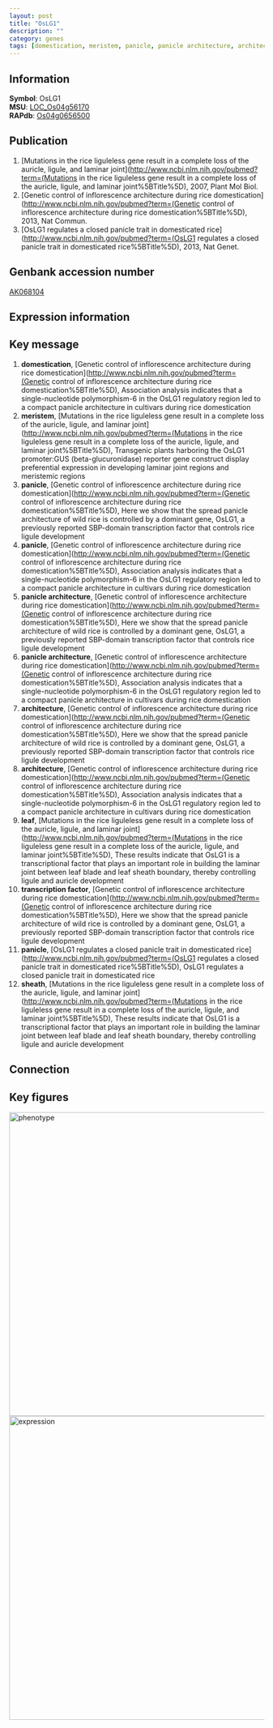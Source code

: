 ```yaml
---
layout: post
title: "OsLG1"
description: ""
category: genes
tags: [domestication, meristem, panicle, panicle architecture, architecture, leaf, transcription factor, sheath, Gene]
---
```


## Information
__Symbol__: OsLG1  
__MSU__: [LOC_Os04g56170](http://rice.plantbiology.msu.edu/cgi-bin/ORF_infopage.cgi?orf=LOC_Os04g56170)  
__RAPdb__: [Os04g0656500](http://rapdb.dna.affrc.go.jp/viewer/gbrowse_details/irgsp1?name=Os04g0656500)  

## Publication
1. [Mutations in the rice liguleless gene result in a complete loss of the auricle, ligule, and laminar joint](http://www.ncbi.nlm.nih.gov/pubmed?term=(Mutations in the rice liguleless gene result in a complete loss of the auricle, ligule, and laminar joint%5BTitle%5D), 2007, Plant Mol Biol.
2. [Genetic control of inflorescence architecture during rice domestication](http://www.ncbi.nlm.nih.gov/pubmed?term=(Genetic control of inflorescence architecture during rice domestication%5BTitle%5D), 2013, Nat Commun.
3. [OsLG1 regulates a closed panicle trait in domesticated rice](http://www.ncbi.nlm.nih.gov/pubmed?term=(OsLG1 regulates a closed panicle trait in domesticated rice%5BTitle%5D), 2013, Nat Genet.

## Genbank accession number
[AK068104](http://www.ncbi.nlm.nih.gov/nuccore/AK068104)

## Expression information

## Key message
1. __domestication__, [Genetic control of inflorescence architecture during rice domestication](http://www.ncbi.nlm.nih.gov/pubmed?term=(Genetic control of inflorescence architecture during rice domestication%5BTitle%5D),  Association analysis indicates that a single-nucleotide polymorphism-6 in the OsLG1 regulatory region led to a compact panicle architecture in cultivars during rice domestication
2. __meristem__, [Mutations in the rice liguleless gene result in a complete loss of the auricle, ligule, and laminar joint](http://www.ncbi.nlm.nih.gov/pubmed?term=(Mutations in the rice liguleless gene result in a complete loss of the auricle, ligule, and laminar joint%5BTitle%5D),  Transgenic plants harboring the OsLG1 promoter:GUS (beta-glucuronidase) reporter gene construct display preferential expression in developing laminar joint regions and meristemic regions
3. __panicle__, [Genetic control of inflorescence architecture during rice domestication](http://www.ncbi.nlm.nih.gov/pubmed?term=(Genetic control of inflorescence architecture during rice domestication%5BTitle%5D),  Here we show that the spread panicle architecture of wild rice is controlled by a dominant gene, OsLG1, a previously reported SBP-domain transcription factor that controls rice ligule development
4. __panicle__, [Genetic control of inflorescence architecture during rice domestication](http://www.ncbi.nlm.nih.gov/pubmed?term=(Genetic control of inflorescence architecture during rice domestication%5BTitle%5D),  Association analysis indicates that a single-nucleotide polymorphism-6 in the OsLG1 regulatory region led to a compact panicle architecture in cultivars during rice domestication
5. __panicle architecture__, [Genetic control of inflorescence architecture during rice domestication](http://www.ncbi.nlm.nih.gov/pubmed?term=(Genetic control of inflorescence architecture during rice domestication%5BTitle%5D),  Here we show that the spread panicle architecture of wild rice is controlled by a dominant gene, OsLG1, a previously reported SBP-domain transcription factor that controls rice ligule development
6. __panicle architecture__, [Genetic control of inflorescence architecture during rice domestication](http://www.ncbi.nlm.nih.gov/pubmed?term=(Genetic control of inflorescence architecture during rice domestication%5BTitle%5D),  Association analysis indicates that a single-nucleotide polymorphism-6 in the OsLG1 regulatory region led to a compact panicle architecture in cultivars during rice domestication
7. __architecture__, [Genetic control of inflorescence architecture during rice domestication](http://www.ncbi.nlm.nih.gov/pubmed?term=(Genetic control of inflorescence architecture during rice domestication%5BTitle%5D),  Here we show that the spread panicle architecture of wild rice is controlled by a dominant gene, OsLG1, a previously reported SBP-domain transcription factor that controls rice ligule development
8. __architecture__, [Genetic control of inflorescence architecture during rice domestication](http://www.ncbi.nlm.nih.gov/pubmed?term=(Genetic control of inflorescence architecture during rice domestication%5BTitle%5D),  Association analysis indicates that a single-nucleotide polymorphism-6 in the OsLG1 regulatory region led to a compact panicle architecture in cultivars during rice domestication
9. __leaf__, [Mutations in the rice liguleless gene result in a complete loss of the auricle, ligule, and laminar joint](http://www.ncbi.nlm.nih.gov/pubmed?term=(Mutations in the rice liguleless gene result in a complete loss of the auricle, ligule, and laminar joint%5BTitle%5D),  These results indicate that OsLG1 is a transcriptional factor that plays an important role in building the laminar joint between leaf blade and leaf sheath boundary, thereby controlling ligule and auricle development
10. __transcription factor__, [Genetic control of inflorescence architecture during rice domestication](http://www.ncbi.nlm.nih.gov/pubmed?term=(Genetic control of inflorescence architecture during rice domestication%5BTitle%5D),  Here we show that the spread panicle architecture of wild rice is controlled by a dominant gene, OsLG1, a previously reported SBP-domain transcription factor that controls rice ligule development
11. __panicle__, [OsLG1 regulates a closed panicle trait in domesticated rice](http://www.ncbi.nlm.nih.gov/pubmed?term=(OsLG1 regulates a closed panicle trait in domesticated rice%5BTitle%5D), OsLG1 regulates a closed panicle trait in domesticated rice
12. __sheath__, [Mutations in the rice liguleless gene result in a complete loss of the auricle, ligule, and laminar joint](http://www.ncbi.nlm.nih.gov/pubmed?term=(Mutations in the rice liguleless gene result in a complete loss of the auricle, ligule, and laminar joint%5BTitle%5D),  These results indicate that OsLG1 is a transcriptional factor that plays an important role in building the laminar joint between leaf blade and leaf sheath boundary, thereby controlling ligule and auricle development

## Connection

## Key figures
<img src="http://ricencode.github.io/images/OsLG1.pheno.png" alt="phenotype"  style="width: 600px;"/>

<img src="http://ricencode.github.io/images/OsLG1.exp.png" alt="expression"  style="width: 600px;"/>


